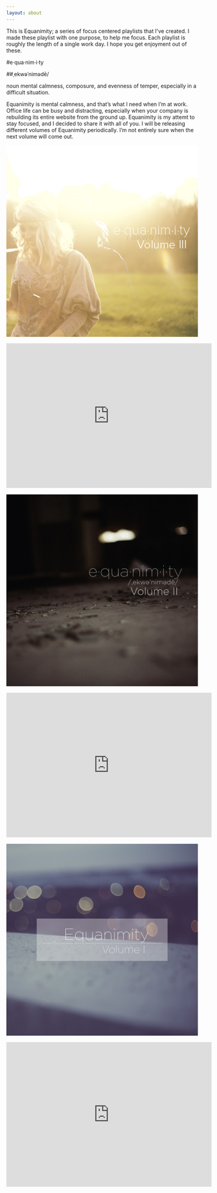 ```yaml
---
layout: about
---
```


This is Equanimity; a series of focus centered playlists that I've created.
I made these playlist with one purpose, to help me focus. Each playlist is roughly the length of a single work day. I hope you get enjoyment out of these.

#e·qua·nim·i·ty

##ˌekwəˈnimədē/  

noun mental calmness, composure, and evenness of temper, especially in a difficult situation.

Equanimity is mental calmness, and that’s what I need when I’m at work. Office life can be busy and distracting, especially when your company is rebuilding its entire website from the ground up. Equanimity is my attemt to stay focused, and I decided to share it with all of you. I will be releasing different volumes of Equanimity periodically. I’m not entirely sure when the next volume will come out.

![Equanimity Vol. III](vol3.jpg)

<iframe src="https://embed.spotify.com/?uri=spotify%3Auser%3Achancellorr%3Aplaylist%3A5Dz3iEAqYJbekllThnx1VD" width="540" height="380" frameborder="0" allowtransparency="true"></iframe>

![Equanimity Vol. II](vol2.jpg)

<iframe src="https://embed.spotify.com/?uri=spotify%3Auser%3Achancellorr%3Aplaylist%3A24okznK9GEZ2hb3AWW8DUX" width="540" height="380" frameborder="0" allowtransparency="true"></iframe>

![Equanimity Vol. I](vol1.jpg)

<iframe src="https://embed.spotify.com/?uri=spotify%3Auser%3Achancellorr%3Aplaylist%3A4KzmAmZxXbqo0bgmzN3NOO" width="540" height="380" frameborder="0" allowtransparency="true"></iframe>
